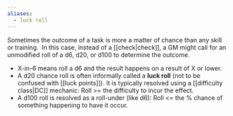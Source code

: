 ```yaml
---
aliases:
  - luck roll
---
```


Sometimes the outcome of a task is more a matter of chance than any skill or training.  In this case, instead of a [[check|check]], a GM might call for an unmodified roll of a d6, d20, or d100 to determine the outcome. 

- X-in-6 means roll a d6 and the result happens on a result of X or lower.
- A d20 chance roll is often informally called a **luck roll** (not to be confused with [[luck points]]). It is typically resolved using a [[difficulty class|DC]] mechanic: Roll >= the difficulty to incur the effect.
- A d100 roll is resolved as a roll-under (like d6): Roll <= the % chance of something happening to have it occur.
